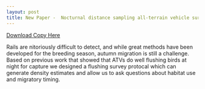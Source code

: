 ```yaml
---
layout: post
title: New Paper -  Nocturnal distance sampling all-terrain vehicle surveys for nonbreeding rails.
---
```


[Download  Copy Here](https://github.com/aurielfournier/aurielfournier.github.io/blob/master/_pdfs/Fournier_et_al-2017-Wildlife_Society_Bulletin.pdf) 

Rails are nitoriously difficult to detect, and while great methods have been developed for the breeding season, autumn migration is still a challenge. Based on previous work that showed that ATVs do well flushing birds at night for capture we designed a flushing survey protocal which can generate density estimates and allow us to ask questions about habitat use and migratory timing. 
